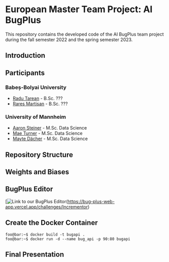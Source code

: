 # European Master Team Project: AI BugPlus
This repository contains the developed code of the AI BugPlus team project during the fall semester 2022 and the spring semester 2023.

## Introduction

## Participants

### Babeș-Bolyai University

* [Radu Tarean](https://github.com/2XG-DEV) - B.Sc. ???
* [Rares Martisan](https://github.com/RalucaChis) - B.Sc. ???

### University of Mannheim

* [Aaron Steiner](https://github.com/Aaron9812) - M.Sc. Data Science
* [Mae Turner](https://github.com/maebob) - M.Sc. Data Science
* [Mayte Dächer](https://github.com/misssophieexplores) - M.Sc. Data Science

## Repository Structure

## Weights and Biases

## BugPlus Editor
[![Link to our BugPlus Editor](https://drive.google.com/file/d/1Ugrf3Nw0bR1bly_Q6_hcyVZiBkI-ms9M/view?usp=share_link)(https://bug-plus-web-app.vercel.app/challenges/Incrementor)

## Create the Docker Container 
```console
foo@bar:~$ docker build -t bugapi . 
foo@bar:~$ docker run -d --name bug_api -p 90:80 bugapi
```

## Final Presentation
